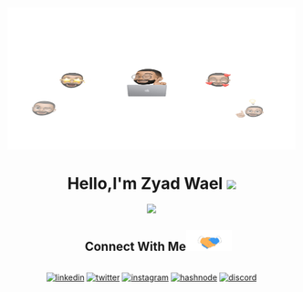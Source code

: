 <p align="center">
  <img src="https://github.com/i-godz/i-godz/blob/main/img.png" height="250" width="550"/>
</p>
<h1 align="center">Hello,I'm Zyad Wael <img src="https://media.giphy.com/media/hvRJCLFzcasrR4ia7z/giphy.gif" width="35"></h1>
<div>
  
  
<p align="center">
  <a href="https://github.com/DenverCoder1/readme-typing-svg"><img src="https://readme-typing-svg.herokuapp.com?font=Time+New+Roman&color=%23C8BE25&size=25&center=true&vCenter=true&width=600&height=100&lines=Senior+Computer+Science+Student;Junior+Data+Analyst;Junior+BI+Developer;If+data+is+batman+call+me+robbin"></a>
</p>



<!-- Connect with me -->
<div id="user-content-toc">
  <ul align="center">
    <summary><h2 style="display: inline-block">Connect With Me</h2><img src="https://github.com/0xAbdulKhalid/0xAbdulKhalid/raw/main/assets/mdImages/handshake.gif" width ="80"></summary>
  </ul>
</div>

<!--icons and links-->
<p align="center">
<a href="https://www.linkedin.com/in/1010nishant/" target="blank"><img align="center" src="https://user-images.githubusercontent.com/88904952/234979284-68c11d7f-1acc-4f0c-ac78-044e1037d7b0.png" alt="linkedin" height="50" width="50" /></a>
<a href="https://twitter.com/1010nishant" target="blank"><img align="center" src="https://user-images.githubusercontent.com/88904952/234980676-61bfb021-ecc8-48f7-88e6-34c1b06c4a58.png" alt="twitter" height="50" width="50" /></a> 
<a href="https://www.instagram.com/nishant.jangir.1010/" target="blank"><img align="center" src="https://user-images.githubusercontent.com/88904952/234981169-2dd1e58f-4b7e-468c-8213-034ba62156c3.png" alt="instagram" height="50" width="50" /></a>
<a href="https://1010nishant.hashnode.dev/" target="blank"><img align="center" src="https://user-images.githubusercontent.com/88904952/234982196-562aea17-5532-4550-8c08-1c7cb994a541.png" alt="hashnode" height="50" width="50" /></a>
<a href="https://discord.gg/UjwKkJsXsf" target="blank"><img align="center" src="https://user-images.githubusercontent.com/88904952/234982627-019fd336-6248-453c-9b05-97c13fd1d207.png" alt="discord" height="50" width="50" /></a> 
</p>
